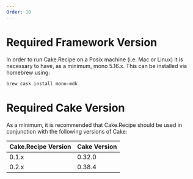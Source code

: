 ```yaml
---
Order: 10
---
```


# Required Framework Version

In order to run Cake.Recipe on a Posix machine (i.e. Mac or Linux) it is necessary to have, as a minimum, mono 5.16.x.  This can be installed via homebrew using:

```
brew cask install mono-mdk
```

# Required Cake Version

As a minimum, it is recommended that Cake.Recipe should be used in conjunction with the following versions of Cake:

| Cake.Recipe Version | Cake Version |
|---------------------|--------------|
| 0.1.x               | 0.32.0       |
| 0.2.x               | 0.38.4       |